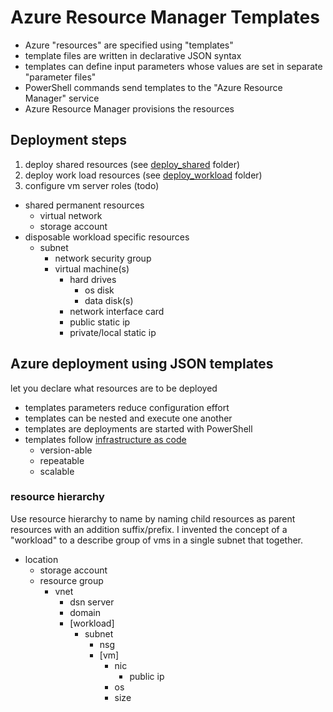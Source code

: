 # Azure Resource Manager Templates

- Azure "resources" are specified using "templates"
- template files are written in declarative JSON syntax
- templates can define input parameters whose values are set in separate "parameter files"
- PowerShell commands send templates to the "Azure Resource Manager" service
- Azure Resource Manager provisions the resources

## Deployment steps


1. deploy shared resources (see [deploy_shared](deploy_shared) folder)
1. deploy work load resources (see [deploy_workload](deploy_workload) folder)
1. configure vm server roles (todo)

- shared permanent resources
  - virtual network
  - storage account
- disposable workload specific resources
  - subnet
    - network security group
    - virtual machine(s)
      - hard drives
        - os disk
        - data disk(s)
      - network interface card
      - public static ip
      - private/local static ip

## Azure deployment using JSON templates

let you declare what resources are to be deployed

- templates parameters reduce configuration effort
- templates can be nested and execute one another
- templates are deployments are started with PowerShell
- templates follow [infrastructure as code](https://en.wikipedia.org/wiki/Infrastructure_as_Code)
  - version-able
  - repeatable
  - scalable


### resource hierarchy

Use resource hierarchy to name by naming child resources as parent resources with an addition suffix/prefix.
I invented the concept of a "workload" to a describe group of vms in a single subnet that together.

- location
  - storage account
  - resource group
    - vnet
      - dsn server
      - domain
      - [workload]
        - subnet
          - nsg
          - [vm]
            - nic
              - public ip
            - os
            - size

